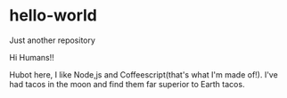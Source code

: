 # hello-world
Just another repository

Hi Humans!!

Hubot here, I like Node,js and Coffeescript(that's what I'm made of!).
I've had tacos in the moon and find them far superior to Earth tacos.
